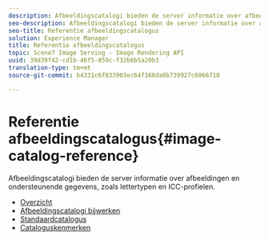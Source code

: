 ```yaml
---
description: Afbeeldingscatalogi bieden de server informatie over afbeeldingen en ondersteunende gegevens, zoals lettertypen en ICC-profielen.
seo-description: Afbeeldingscatalogi bieden de server informatie over afbeeldingen en ondersteunende gegevens, zoals lettertypen en ICC-profielen.
seo-title: Referentie afbeeldingscatalogus
solution: Experience Manager
title: Referentie afbeeldingscatalogus
topic: Scene7 Image Serving - Image Rendering API
uuid: 39d39f42-cd1b-46f5-859c-f32b6b5a20b3
translation-type: tm+mt
source-git-commit: b4331c6f033903ec64f168da0b739927c6066710

---
```



# Referentie afbeeldingscatalogus{#image-catalog-reference}

Afbeeldingscatalogi bieden de server informatie over afbeeldingen en ondersteunende gegevens, zoals lettertypen en ICC-profielen.

* [Overzicht](/help/aem-is-ir-api/is-api/image-catalog/image-serving-api-ref/c-image-catalog-reference/c-overview/c-overview.md)
* [Afbeeldingscatalogi bijwerken](/help/aem-is-ir-api/is-api/image-catalog/image-serving-api-ref/c-image-catalog-reference/c-overview/c-updating-image-catalogs.md)
* [Standaardcatalogus](/help/aem-is-ir-api/is-api/image-catalog/image-serving-api-ref/c-image-catalog-reference/c-overview/c-default-catalog.md)
* [Cataloguskenmerken](/help/aem-is-ir-api/is-api/image-catalog/image-serving-api-ref/c-image-catalog-reference/c-overview/c-catalog-attributes/c-catalog-attributes.md)
